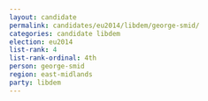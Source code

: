 ```yaml
---
layout: candidate
permalink: candidates/eu2014/libdem/george-smid/
categories: candidate libdem
election: eu2014
list-rank: 4
list-rank-ordinal: 4th
person: george-smid
region: east-midlands
party: libdem
---
```

